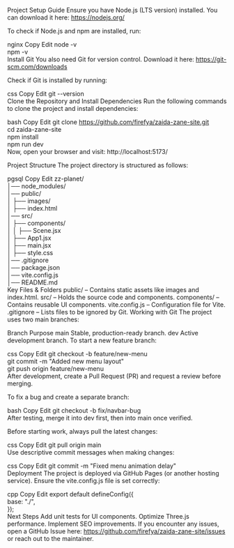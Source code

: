 Project Setup Guide
Ensure you have Node.js (LTS version) installed. You can download it here: https://nodejs.org/

To check if Node.js and npm are installed, run:

nginx
Copy
Edit
node -v  
npm -v  
Install Git
You also need Git for version control. Download it here: https://git-scm.com/downloads

Check if Git is installed by running:

css
Copy
Edit
git --version  
Clone the Repository and Install Dependencies
Run the following commands to clone the project and install dependencies:

bash
Copy
Edit
git clone https://github.com/firefya/zaida-zane-site.git  
cd zaida-zane-site  
npm install  
npm run dev  
Now, open your browser and visit: http://localhost:5173/

Project Structure
The project directory is structured as follows:

pgsql
Copy
Edit
zz-planet/  
│── node_modules/  
│── public/  
│   ├── images/  
│   ├── index.html  
│── src/  
│   ├── components/  
│   │   ├── Scene.jsx  
│   ├── App1.jsx  
│   ├── main.jsx  
│   ├── style.css  
│── .gitignore  
│── package.json  
│── vite.config.js  
│── README.md  
Key Files & Folders
public/ – Contains static assets like images and index.html.
src/ – Holds the source code and components.
components/ – Contains reusable UI components.
vite.config.js – Configuration file for Vite.
.gitignore – Lists files to be ignored by Git.
Working with Git
The project uses two main branches:

Branch	Purpose
main	Stable, production-ready branch.
dev	Active development branch.
To start a new feature branch:

css
Copy
Edit
git checkout -b feature/new-menu  
git commit -m "Added new menu layout"  
git push origin feature/new-menu  
After development, create a Pull Request (PR) and request a review before merging.

To fix a bug and create a separate branch:

bash
Copy
Edit
git checkout -b fix/navbar-bug  
After testing, merge it into dev first, then into main once verified.

Before starting work, always pull the latest changes:

css
Copy
Edit
git pull origin main  
Use descriptive commit messages when making changes:

css
Copy
Edit
git commit -m "Fixed menu animation delay"  
Deployment
The project is deployed via GitHub Pages (or another hosting service). Ensure the vite.config.js file is set correctly:

cpp
Copy
Edit
export default defineConfig({  
    base: "./",  
});  
Next Steps
Add unit tests for UI components.
Optimize Three.js performance.
Implement SEO improvements.
If you encounter any issues, open a GitHub Issue here: https://github.com/firefya/zaida-zane-site/issues or reach out to the maintainer.
